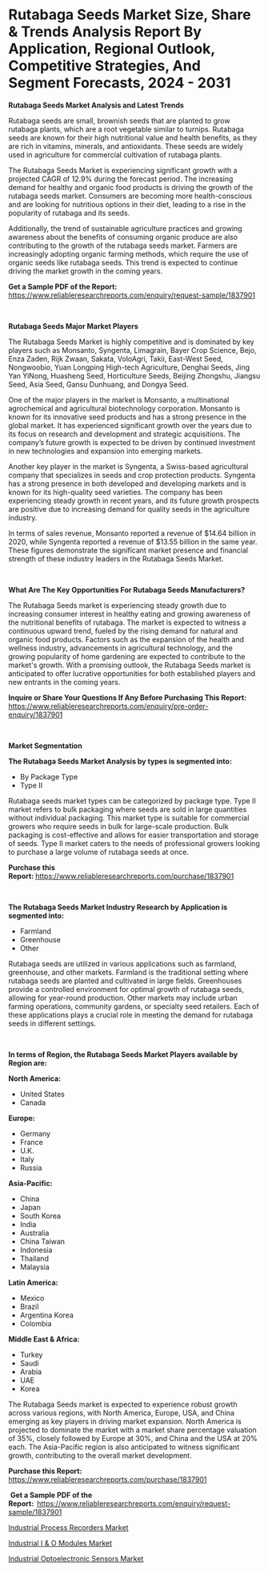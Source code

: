 <p><h1>Rutabaga Seeds Market Size, Share & Trends Analysis Report By Application, Regional Outlook, Competitive Strategies, And Segment Forecasts, 2024 - 2031</h1></p><p><strong>Rutabaga Seeds Market Analysis and Latest Trends</strong></p>
<p><p>Rutabaga seeds are small, brownish seeds that are planted to grow rutabaga plants, which are a root vegetable similar to turnips. Rutabaga seeds are known for their high nutritional value and health benefits, as they are rich in vitamins, minerals, and antioxidants. These seeds are widely used in agriculture for commercial cultivation of rutabaga plants.</p><p>The Rutabaga Seeds Market is experiencing significant growth with a projected CAGR of 12.9% during the forecast period. The increasing demand for healthy and organic food products is driving the growth of the rutabaga seeds market. Consumers are becoming more health-conscious and are looking for nutritious options in their diet, leading to a rise in the popularity of rutabaga and its seeds.</p><p>Additionally, the trend of sustainable agriculture practices and growing awareness about the benefits of consuming organic produce are also contributing to the growth of the rutabaga seeds market. Farmers are increasingly adopting organic farming methods, which require the use of organic seeds like rutabaga seeds. This trend is expected to continue driving the market growth in the coming years.</p></p>
<p><strong>Get a Sample PDF of the Report:&nbsp;</strong> <a href="https://www.reliableresearchreports.com/enquiry/request-sample/1837901">https://www.reliableresearchreports.com/enquiry/request-sample/1837901</a></p>
<p>&nbsp;</p>
<p><strong>Rutabaga Seeds Major Market Players</strong></p>
<p><p>The Rutabaga Seeds Market is highly competitive and is dominated by key players such as Monsanto, Syngenta, Limagrain, Bayer Crop Science, Bejo, Enza Zaden, Rijk Zwaan, Sakata, VoloAgri, Takii, East-West Seed, Nongwoobio, Yuan Longping High-tech Agriculture, Denghai Seeds, Jing Yan YiNong, Huasheng Seed, Horticulture Seeds, Beijing Zhongshu, Jiangsu Seed, Asia Seed, Gansu Dunhuang, and Dongya Seed.</p><p>One of the major players in the market is Monsanto, a multinational agrochemical and agricultural biotechnology corporation. Monsanto is known for its innovative seed products and has a strong presence in the global market. It has experienced significant growth over the years due to its focus on research and development and strategic acquisitions. The company’s future growth is expected to be driven by continued investment in new technologies and expansion into emerging markets.</p><p>Another key player in the market is Syngenta, a Swiss-based agricultural company that specializes in seeds and crop protection products. Syngenta has a strong presence in both developed and developing markets and is known for its high-quality seed varieties. The company has been experiencing steady growth in recent years, and its future growth prospects are positive due to increasing demand for quality seeds in the agriculture industry.</p><p>In terms of sales revenue, Monsanto reported a revenue of $14.64 billion in 2020, while Syngenta reported a revenue of $13.55 billion in the same year. These figures demonstrate the significant market presence and financial strength of these industry leaders in the Rutabaga Seeds Market.</p></p>
<p>&nbsp;</p>
<p><strong>What Are The Key Opportunities For Rutabaga Seeds Manufacturers?</strong></p>
<p><p>The Rutabaga Seeds market is experiencing steady growth due to increasing consumer interest in healthy eating and growing awareness of the nutritional benefits of rutabaga. The market is expected to witness a continuous upward trend, fueled by the rising demand for natural and organic food products. Factors such as the expansion of the health and wellness industry, advancements in agricultural technology, and the growing popularity of home gardening are expected to contribute to the market's growth. With a promising outlook, the Rutabaga Seeds market is anticipated to offer lucrative opportunities for both established players and new entrants in the coming years.</p></p>
<p><strong>Inquire or Share Your Questions If Any Before Purchasing This Report:</strong> <a href="https://www.reliableresearchreports.com/enquiry/pre-order-enquiry/1837901">https://www.reliableresearchreports.com/enquiry/pre-order-enquiry/1837901</a></p>
<p>&nbsp;</p>
<p><strong>Market Segmentation</strong></p>
<p><strong>The Rutabaga Seeds Market Analysis by types is segmented into:</strong></p>
<p><ul><li>By Package Type</li><li>Type II</li></ul></p>
<p><p>Rutabaga seeds market types can be categorized by package type. Type II market refers to bulk packaging where seeds are sold in large quantities without individual packaging. This market type is suitable for commercial growers who require seeds in bulk for large-scale production. Bulk packaging is cost-effective and allows for easier transportation and storage of seeds. Type II market caters to the needs of professional growers looking to purchase a large volume of rutabaga seeds at once.</p></p>
<p><strong>Purchase this Report:&nbsp;</strong><a href="https://www.reliableresearchreports.com/purchase/1837901">https://www.reliableresearchreports.com/purchase/1837901</a></p>
<p>&nbsp;</p>
<p><strong>The Rutabaga Seeds Market Industry Research by Application is segmented into:</strong></p>
<p><ul><li>Farmland</li><li>Greenhouse</li><li>Other</li></ul></p>
<p><p>Rutabaga seeds are utilized in various applications such as farmland, greenhouse, and other markets. Farmland is the traditional setting where rutabaga seeds are planted and cultivated in large fields. Greenhouses provide a controlled environment for optimal growth of rutabaga seeds, allowing for year-round production. Other markets may include urban farming operations, community gardens, or specialty seed retailers. Each of these applications plays a crucial role in meeting the demand for rutabaga seeds in different settings.</p></p>
<p>&nbsp;</p>
<p><strong>In terms of Region, the Rutabaga Seeds Market Players available by Region are:</strong></p>
<p>
    <p> <strong> North America: </strong>
        <ul>
            <li>United States</li>
            <li>Canada</li>
        </ul>
        </p> 
    <p> <strong> Europe: </strong>
        <ul>
            <li>Germany</li>
            <li>France</li>
            <li>U.K.</li>
            <li>Italy</li>
            <li>Russia</li>
        </ul>
        </p> 
    <p> <strong> Asia-Pacific: </strong>
        <ul>
            <li>China</li>
            <li>Japan</li>
            <li>South Korea</li>
            <li>India</li>
            <li>Australia</li>
            <li>China Taiwan</li>
            <li>Indonesia</li>
            <li>Thailand</li>
            <li>Malaysia</li>
        </ul>
        </p> 
    <p> <strong> Latin America: </strong>
        <ul>
            <li>Mexico</li>
            <li>Brazil</li>
            <li>Argentina Korea</li>
            <li>Colombia</li>
        </ul>
        </p> 
    <p> <strong> Middle East & Africa: </strong>
        <ul>
            <li>Turkey</li>
            <li>Saudi</li>
            <li>Arabia</li>
            <li>UAE</li>
            <li>Korea</li>
        </ul>
    </p>
    </p>
<p><p>The Rutabaga Seeds market is expected to experience robust growth across various regions, with North America, Europe, USA, and China emerging as key players in driving market expansion. North America is projected to dominate the market with a market share percentage valuation of 35%, closely followed by Europe at 30%, and China and the USA at 20% each. The Asia-Pacific region is also anticipated to witness significant growth, contributing to the overall market development.</p></p>
<p><strong>Purchase this Report: </strong><a href="https://www.reliableresearchreports.com/purchase/1837901">https://www.reliableresearchreports.com/purchase/1837901</a></p>
<p>&nbsp;<strong>Get a Sample PDF of the Report:&nbsp;&nbsp;</strong><a href="https://www.reliableresearchreports.com/enquiry/request-sample/1837901">https://www.reliableresearchreports.com/enquiry/request-sample/1837901</a></p>
<p><strong></strong></p>
<p><p><a href="https://view.publitas.com/reportprime-1/industrial-process-recorders-market-size-market-trends-and-growth-outlook-forecasted-for-period-from-2024-to-2031/">Industrial Process Recorders Market</a></p><p><a href="https://view.publitas.com/reportprime-1/industrial-i-o-modules-market-challenges-opportunities-and-growth-drivers-and-major-market-players-forecasted-for-period-from-2024-2031/">Industrial I & O Modules Market</a></p><p><a href="https://view.publitas.com/reportprime-1/industrial-optoelectronic-sensors-market-research-report-provides-critical-insights-that-can-help-shape-business-development-and-investment-strategies/">Industrial Optoelectronic Sensors Market</a></p></p>